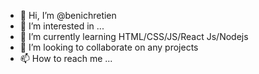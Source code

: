 - 👋 Hi, I’m @benichretien
- 👀 I’m interested in ...
- 🌱 I’m currently learning HTML/CSS/JS/React Js/Nodejs
- 💞️ I’m looking to collaborate on any projects
- 📫 How to reach me ...

<!---
benichretien/benichretien is a ✨ special ✨ repository because its `README.md` (this file) appears on your GitHub profile.
You can click the Preview link to take a look at your changes.
--->

